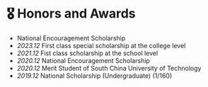 # 🎖 Honors and Awards
- National Encouragement Scholarship
- *2023.12* First class special scholarship at the college level
- *2021.12* Fist class scholarship at the school level
- *2020.12* National Encouragement Scholarship
- *2020.12* Merit Student of South China University of Technology
- *2019.12* National Scholarship (Undergraduate) (1/160)

